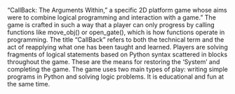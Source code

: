 “CallBack: The Arguments Within,” a specific 2D platform game whose aims were to combine logical programming and interaction with a game.” The game is crafted in such a way that a player can only progress by calling functions like move_obj() or open_gate(), which is how functions operate in programming. The title “CallBack” refers to both the technical term and the act of reapplying what one has been taught and learned. Players are solving fragments of logical statements based on Python syntax scattered in blocks throughout the game. These are the means for restoring the ‘System’ and completing the game. The game uses two main types of play: writing simple programs in Python and solving logic problems. It is educational and fun at the same time.
